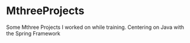 # MthreeProjects
Some Mthree Projects I worked on while training. Centering on Java with the Spring Framework
